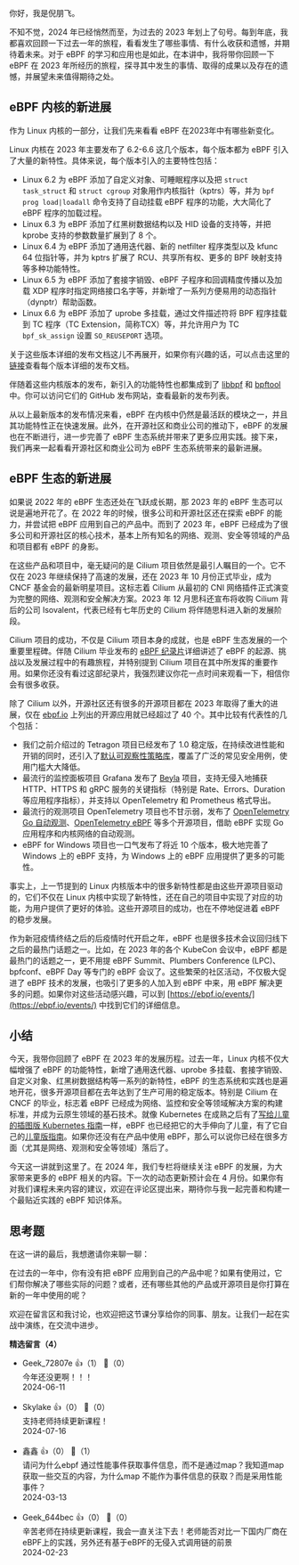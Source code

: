 你好，我是倪朋飞。

不知不觉，2024 年已经悄然而至，为过去的 2023 年划上了句号。每到年底，我都喜欢回顾一下过去一年的旅程，看看发生了哪些事情、有什么收获和遗憾，并期待着未来。对于 eBPF 的学习和应用也是如此，在本讲中，我将带你回顾一下 eBPF 在 2023 年所经历的旅程，探寻其中发生的事情、取得的成果以及存在的遗憾，并展望未来值得期待之处。

## eBPF 内核的新进展

作为 Linux 内核的一部分，让我们先来看看 eBPF 在2023年中有哪些新变化。

Linux 内核在 2023 年主要发布了 6.2-6.6 这几个版本，每个版本都为 eBPF 引入了大量的新特性。具体来说，每个版本引入的主要特性包括：

- Linux 6.2 为 eBPF 添加了自定义对象、可睡眠程序以及把 `struct task_struct` 和 `struct cgroup` 对象用作内核指针（kptrs）等，并为 `bpf prog load|loadall` 命令支持了自动挂载 eBPF 程序的功能，大大简化了 eBPF 程序的加载过程。
- Linux 6.3 为 eBPF 添加了红黑树数据结构以及 HID 设备的支持等，并把 kprobe 支持的参数数量扩展到了 8 个。
- Linux 6.4 为 eBPF 添加了通用迭代器、新的 netfilter 程序类型以及 kfunc 64 位指针等，并为 kptrs 扩展了 RCU、共享所有权、更多的 BPF 映射支持等多种功能特性。
- Linux 6.5 为 eBPF 添加了套接字销毁、eBPF 子程序和回调精度传播以及加载 XDP 程序时指定网络接口名字等，并新增了一系列方便易用的动态指针（dynptr）帮助函数。
- Linux 6.6 为 eBPF 添加了 uprobe 多挂载，通过文件描述符将 BPF 程序挂载到 TC 程序（TC Extension，简称TCX）等，并允许用户为 TC `bpf_sk_assign` 设置 `SO_REUSEPORT` 选项。

关于这些版本详细的发布文档这儿不再展开，如果你有兴趣的话，可以点击这里的[链接](https://kernelnewbies.org/LinuxVersions)查看每个版本详细的发布文档。

伴随着这些内核版本的发布，新引入的功能特性也都集成到了 [libbpf](https://github.com/libbpf/libbpf) 和 [bpftool](https://github.com/libbpf/bpftool/) 中。你可以访问它们的 GitHub 发布网站，查看最新的发布列表。

从以上最新版本的发布情况来看，eBPF 在内核中仍然是最活跃的模块之一，并且其功能特性正在快速发展。此外，在开源社区和商业公司的推动下，eBPF 的发展也在不断进行，进一步完善了 eBPF 生态系统并带来了更多应用实践。接下来，我们再来一起看看开源社区和商业公司为 eBPF 生态系统带来的最新进展。

## eBPF 生态的新进展

如果说 2022 年的 eBPF 生态还处在飞跃成长期，那 2023 年的 eBPF 生态可以说是遍地开花了。在 2022 年的时候，很多公司和开源社区还在探索 eBPF 的能力，并尝试把 eBPF 应用到自己的产品中。而到了 2023 年，eBPF 已经成为了很多公司和开源社区的核心技术，基本上所有知名的网络、观测、安全等领域的产品和项目都有 eBPF 的身影。

在这些产品和项目中，毫无疑问的是 Cilium 项目依然是最引人瞩目的一个。它不仅在 2023 年继续保持了高速的发展，还在 2023 年 10 月份正式毕业，成为 CNCF 基金会的最新明星项目。这标志着 Cilium 从最初的 CNI 网络插件正式演变为完整的网络、观测和安全解决方案。2023 年 12 月思科还宣布将收购 Cilium 背后的公司 Isovalent，代表已经有七年历史的 Cilium 将伴随思科进入新的发展阶段。

Cilium 项目的成功，不仅是 Cilium 项目本身的成就，也是 eBPF 生态发展的一个重要里程碑。伴随 Cilium 毕业发布的 [eBPF 纪录片](https://www.youtube.com/watch?v=Wb_vD3XZYOA)详细讲述了 eBPF 的起源、挑战以及发展过程中的有趣旅程，并特别提到 Cilium 项目在其中所发挥的重要作用。如果你还没有看过这部纪录片，我强烈建议你花一点时间来观看一下，相信你会有很多收获。

除了 Cilium 以外，开源社区还有很多的开源项目都在 2023 年取得了重大的进展，仅在 [ebpf.io](https://ebpf.io/applications/) 上列出的开源应用就已经超过了 40 个。其中比较有代表性的几个包括：

- 我们之前介绍过的 Tetragon 项目已经发布了 1.0 稳定版，在持续改进性能和开销的同时，还引入了[默认可观察性策略库](https://tetragon.io/docs/policy-library/observability/)，覆盖了广泛的常见安全用例，使用门槛大大降低。
- 最流行的监控面板项目 Grafana 发布了 [Beyla](https://github.com/grafana/beyla) 项目，支持无侵入地捕获 HTTP、HTTPS 和 gRPC 服务的关键指标（特别是 Rate、Errors、Duration 等应用程序指标），并支持以 OpenTelemetry 和 Prometheus 格式导出。
- 最流行的观测项目 OpenTelemetry 项目也不甘示弱，发布了 [OpenTelemetry Go 自动观测](https://github.com/open-telemetry/opentelemetry-go-instrumentation)、[OpenTelemetry eBPF](https://github.com/open-telemetry/opentelemetry-network) 等多个开源项目，借助 eBPF 实现 Go 应用程序和内核网络的自动观测。
- eBPF for Windows 项目也一口气发布了将近 10 个版本，极大地完善了 Windows 上的 eBPF 支持，为 Windows 上的 eBPF 应用提供了更多的可能性。

事实上，上一节提到的 Linux 内核版本中的很多新特性都是由这些开源项目驱动的，它们不仅在 Linux 内核中实现了新特性，还在自己的项目中实现了对应的功能，为用户提供了更好的体验。这些开源项目的成功，也在不停地促进着 eBPF 的稳步发展。

作为新冠疫情终结之后的后疫情时代开启之年，eBPF 也是很多技术会议回归线下之后的最热门话题之一。比如，在 2023 年的各个 KubeCon 会议中，eBPF 都是最热门的话题之一，更不用提 eBPF Summit、Plumbers Conference (LPC)、bpfconf、eBPF Day 等专门的 eBPF 会议了。这些繁荣的社区活动，不仅极大促进了 eBPF 技术的发展，也吸引了更多的人加入到 eBPF 中来，用 eBPF 解决更多的问题。如果你对这些活动感兴趣，可以到 [https://ebpf.io/events/](https://ebpf.io/events/) 中找到它们的详细信息。

## 小结

今天，我带你回顾了 eBPF 在 2023 年的发展历程。过去一年，Linux 内核不仅大幅增强了 eBPF 的功能特性，新增了通用迭代器、uprobe 多挂载、套接字销毁、自定义对象、红黑树数据结构等一系列的新特性，eBPF 的生态系统和实践也是遍地开花，很多开源项目都在去年达到了生产可用的稳定版本。特别是 Cilium 在 CNCF 的毕业，标志着 eBPF 已经成为网络、监控和安全等领域解决方案的构建标准，并成为云原生领域的基石技术。就像 Kubernetes 在成熟之后有了[写给儿童的插图版 Kubernetes 指南](https://www.cncf.io/phippy/the-childrens-illustrated-guide-to-kubernetes/)一样，eBPF 也已经把它的大手伸向了儿童，有了它自己的[儿童版指南](https://ebpf.io/books/buzzing-across-space-illustrated-childrens-guide-to-ebpf.pdf)。如果你还没有在产品中使用 eBPF，那么可以说你已经在很多方面（尤其是网络、观测和安全等领域）落后了。

今天这一讲就到这里了。在 2024 年，我们专栏将继续关注 eBPF 的发展，为大家带来更多的 eBPF 相关的内容。下一次的动态更新预计会在 4 月份。如果你有对我们课程未来内容的建议，欢迎在评论区提出来，期待你与我一起完善和构建一个最贴近实践的 eBPF 知识体系。

## 思考题

在这一讲的最后，我想邀请你来聊一聊：

在过去的一年中，你有没有把 eBPF 应用到自己的产品中呢？如果有使用过，它们帮你解决了哪些实际的问题？或者，还有哪些其他的产品或开源项目是你打算在新的一年中使用的呢？

欢迎在留言区和我讨论，也欢迎把这节课分享给你的同事、朋友。让我们一起在实战中演练，在交流中进步。
<div><strong>精选留言（4）</strong></div><ul>
<li><span>Geek_72807e</span> 👍（1） 💬（0）<div>今年还没更啊！！！</div>2024-06-11</li><br/><li><span>Skylake</span> 👍（0） 💬（0）<div>支持老师持续更新课程！</div>2024-07-16</li><br/><li><span>鑫鑫</span> 👍（0） 💬（1）<div>请问为什么ebpf 通过性能事件获取事件信息，而不是通过map？我知道map获取一些交互的内容，为什么map 不能作为事件信息的获取？而是采用性能事件？</div>2024-03-13</li><br/><li><span>Geek_644bec</span> 👍（0） 💬（0）<div>辛苦老师在持续更新课程，我会一直关注下去！老师能否对比一下国内厂商在eBPF上的实践，另外还有基于eBPF的无侵入式调用链的前景</div>2024-02-23</li><br/>
</ul>